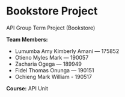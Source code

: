 # Bookstore Project

API Group Term Project (Bookstore)

**Team Members:**  
- Lumumba Amy Kimberly Amani — 175852 
- Otieno Myles Mark — 190057 
- Zacharia Ogega — 189949  
- Fidel Thomas Onunga — 190151
- Ochieng Mark William - 190517

**Course:** API Unit  
 
